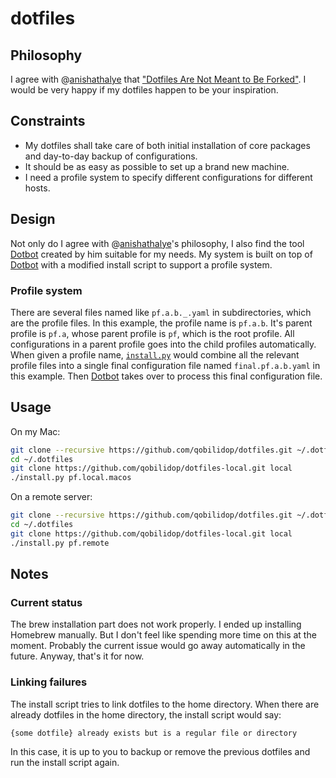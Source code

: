 # dotfiles

## Philosophy

I agree with @[anishathalye] that ["Dotfiles Are Not Meant to Be Forked"](http://www.anishathalye.com/2014/08/03/managing-your-dotfiles/). I would be very happy if my dotfiles happen to be your inspiration.

## Constraints

- My dotfiles shall take care of both initial installation of core packages and day-to-day backup of configurations.
- It should be as easy as possible to set up a brand new machine.
- I need a profile system to specify different configurations for different hosts.

## Design

Not only do I agree with @[anishathalye]'s philosophy, I also find the tool [Dotbot] created by him suitable for my needs. My system is built on top of [Dotbot] with a modified install script to support a profile system.

### Profile system

There are several files named like `pf.a.b._.yaml` in subdirectories, which are the profile files. In this example, the profile name is `pf.a.b`. It's parent profile is `pf.a`, whose parent profile is `pf`, which is the root profile. All configurations in a parent profile goes into the child profiles automatically. When given a profile name, [`install.py`](install.py) would combine all the relevant profile files into a single final configuration file named `final.pf.a.b.yaml` in this example. Then [Dotbot] takes over to process this final configuration file.

## Usage

On my Mac:
```bash
git clone --recursive https://github.com/qobilidop/dotfiles.git ~/.dotfiles
cd ~/.dotfiles
git clone https://github.com/qobilidop/dotfiles-local.git local
./install.py pf.local.macos
```

On a remote server:
```bash
git clone --recursive https://github.com/qobilidop/dotfiles.git ~/.dotfiles
cd ~/.dotfiles
git clone https://github.com/qobilidop/dotfiles-local.git local
./install.py pf.remote
```

## Notes

### Current status

The brew installation part does not work properly. I ended up installing Homebrew manually. But I don't feel like spending more time on this at the moment. Probably the current issue would go away automatically in the future. Anyway, that's it for now.

### Linking failures

The install script tries to link dotfiles to the home directory. When there are already dotfiles in the home directory, the install script would say:

```
{some dotfile} already exists but is a regular file or directory
```

In this case, it is up to you to backup or remove the previous dotfiles and run the install script again.

[anishathalye]: https://github.com/anishathalye
[Dotbot]: https://github.com/anishathalye/dotbot
